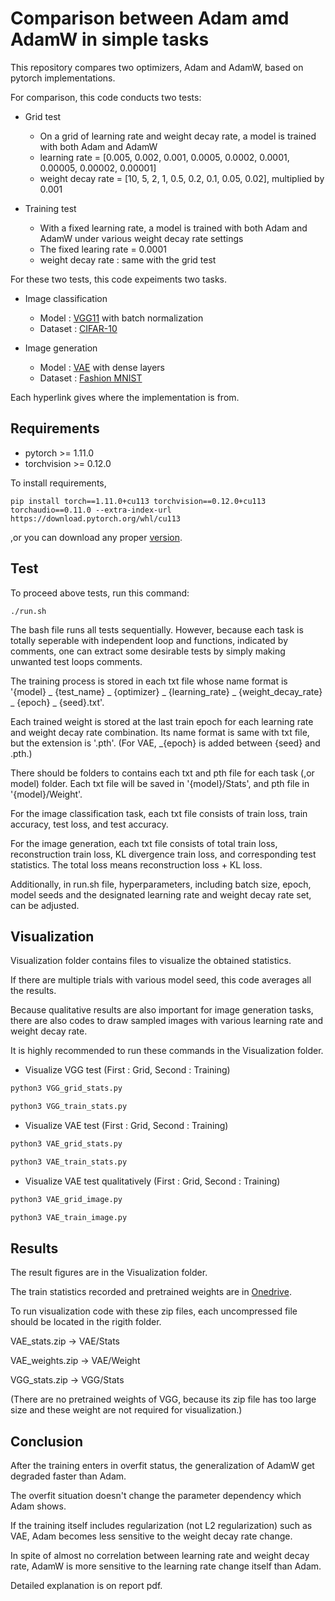 #  Comparison between Adam amd AdamW in simple tasks

This repository compares two optimizers, Adam and AdamW, based on pytorch implementations.

For comparison, this code conducts two tests:

* Grid test

  * On a grid of learning rate and weight decay rate, a model is trained with both Adam and AdamW
  * learning rate = [0.005, 0.002, 0.001, 0.0005, 0.0002, 0.0001, 0.00005, 0.00002, 0.00001]
  * weight decay rate = [10, 5, 2, 1, 0.5, 0.2, 0.1, 0.05, 0.02], multiplied by 0.001
    
* Training test

  * With a fixed learning rate, a model is trained with both Adam and AdamW under various weight decay rate settings
  * The fixed learing rate = 0.0001
  * weight decay rate : same with the grid test

For these two tests, this code expeiments two tasks. 

* Image classification

  * Model : [VGG11](https://pytorch.org/hub/pytorch_vision_vgg/) with batch normalization
  * Dataset : [CIFAR-10](https://pytorch.org/vision/stable/generated/torchvision.datasets.CIFAR10.html)
    
* Image generation

  * Model : [VAE](https://github.com/ANLGBOY/VAE-with-PyTorch) with dense layers
  * Dataset : [Fashion MNIST](https://pytorch.org/vision/stable/generated/torchvision.datasets.FashionMNIST.html)

Each hyperlink gives where the implementation is from.

## Requirements

* pytorch >= 1.11.0
* torchvision >= 0.12.0
  
To install requirements, 

```setup
pip install torch==1.11.0+cu113 torchvision==0.12.0+cu113 torchaudio==0.11.0 --extra-index-url https://download.pytorch.org/whl/cu113
```
,or you can download any proper [version](https://pytorch.org/get-started/previous-versions/).

## Test

To proceed above tests, run this command:

```train
./run.sh
```

The bash file runs all tests sequentially. However, because each task is totally seperable with independent loop and functions, indicated by comments, one can extract some desirable tests by simply making unwanted test loops comments.

The training process is stored in each txt file whose name format is '{model} _ {test_name} _ {optimizer} _ {learning_rate} _ {weight_decay_rate} _ {epoch} _ {seed}.txt'. 

Each trained weight is stored at the last train epoch for each learning rate and weight decay rate combination. Its name format is same with txt file, but the extension is '.pth'. (For VAE, _{epoch} is added between {seed} and .pth.) 

There should be folders to contains each txt and pth file for each task (,or model) folder. Each txt file will be saved in '{model}/Stats', and pth file in '{model}/Weight'.

For the image classification task, each txt file consists of train loss, train accuracy, test loss, and test accuracy.

For the image generation, each txt file consists of total train loss, reconstruction train loss, KL divergence train loss, and corresponding test statistics. The total loss means reconstruction loss + KL loss.

Additionally, in run.sh file, hyperparameters, including batch size, epoch, model seeds and the designated learning rate and weight decay rate set, can be adjusted.

## Visualization

Visualization folder contains files to visualize the obtained statistics. 

If there are multiple trials with various model seed, this code averages all the results. 

Because qualitative results are also important for image generation tasks, there are also codes to draw sampled images with various learning rate and weight decay rate. 

It is highly recommended to run these commands in the Visualization folder.

* Visualize VGG test (First : Grid, Second : Training)

```bash
python3 VGG_grid_stats.py
```
```bash
python3 VGG_train_stats.py
```

* Visualize VAE test (First : Grid, Second : Training)
```bash
python3 VAE_grid_stats.py
```
```bash
python3 VAE_train_stats.py
```

* Visualize VAE test qualitatively (First : Grid, Second : Training)
```bash
python3 VAE_grid_image.py
```
```bash
python3 VAE_train_image.py
```

## Results

The result figures are in the Visualization folder.

The train statistics recorded and pretrained weights are in [Onedrive](https://1drv.ms/f/s!AkRfaKwbeLASxBcdFWQx5SdNPf7m?e=6EVFHP).

To run visualization code with these zip files, each uncompressed file should be located in the rigith folder.

VAE_stats.zip -> VAE/Stats

VAE_weights.zip -> VAE/Weight

VGG_stats.zip -> VGG/Stats

(There are no pretrained weights of VGG, because its zip file has too large size and these weight are not required for visualization.)

## Conclusion

After the training enters in overfit status, the generalization of AdamW get degraded faster than Adam.

The overfit situation doesn't change the parameter dependency which Adam shows.

If the training itself includes regularization (not L2 regularization) such as VAE, Adam becomes less sensitive to the weight decay rate change.

In spite of almost no correlation between learning rate and weight decay rate, AdamW is more sensitive to the learning rate change itself than Adam.

Detailed explanation is on report pdf.